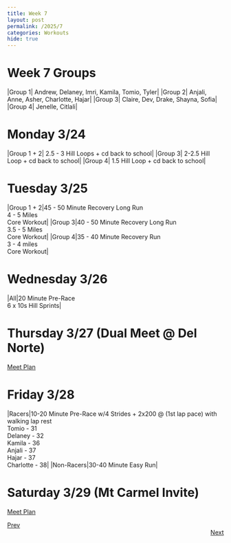 ```yaml
---
title: Week 7
layout: post
permalink: /2025/7
categories: Workouts
hide: true
---
```



# Week 7 Groups

|Group 1| Andrew, Delaney, Imri, Kamila, Tomio, Tyler|
|Group 2| Anjali, Anne, Asher, Charlotte, Hajar|
|Group 3| Claire, Dev, Drake, Shayna, Sofia|
|Group 4| Jenelle, Citlali|

# Monday 3/24 

|Group 1 + 2| 2.5 - 3 Hill Loops + cd back to school|
|Group 3| 2-2.5 Hill Loop + cd back to school|
|Group 4| 1.5 Hill Loop + cd back to school|

# Tuesday 3/25

|Group 1 + 2|45 - 50 Minute Recovery Long Run <br> 4 - 5 Miles <br> Core Workout|
|Group 3|40 - 50 Minute Recovery Long Run <br> 3.5 - 5 Miles <br> Core Workout|
|Group 4|35 - 40 Minute Recovery Run <br> 3 - 4 miles <br> Core Workout|

# Wednesday 3/26

|All|20 Minute Pre-Race <br> 6 x 10s Hill Sprints|

# Thursday 3/27 (Dual Meet @ Del Norte)

[Meet Plan]({{site.baseurl}}/2025/DN)

# Friday 3/28

|Racers|10-20 Minute Pre-Race w/4 Strides + 2x200 @ (1st lap pace) with walking lap rest <br> Tomio - 31 <br> Delaney - 32 <br> Kamila - 36 <br> Anjali - 37 <br> Hajar - 37 <br> Charlotte - 38|
|Non-Racers|30-40 Minute Easy Run|

# Saturday 3/29 (Mt Carmel Invite)

[Meet Plan]({{site.baseurl}}/2025/MCI)

<div style="text-align: left"> <a href="{{site.baseurl}}/2025/6">Prev</a></div> 
<div style="text-align: right"> <a href="{{site.baseurl}}/2025/8">Next</a></div>